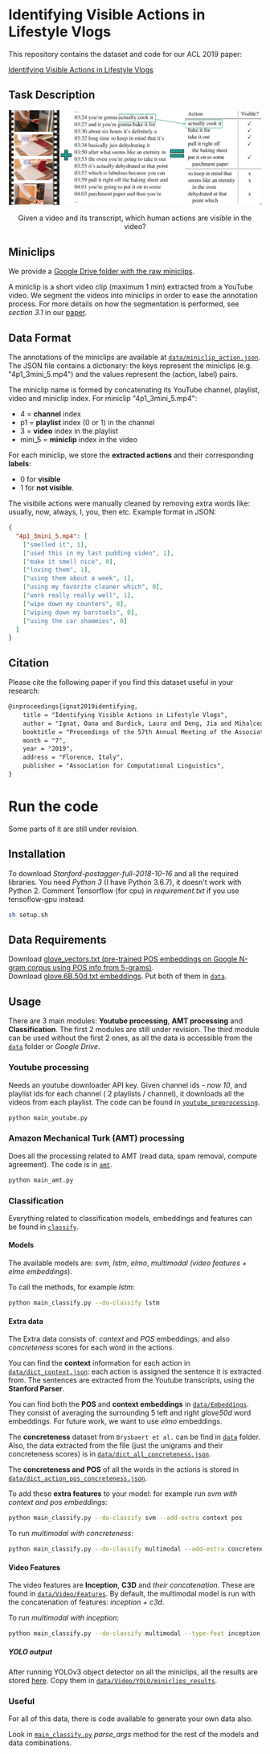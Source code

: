 # Identifying Visible Actions in Lifestyle Vlogs

This repository contains the dataset and code for our ACL 2019 paper:

[Identifying Visible Actions in Lifestyle Vlogs](https://arxiv.org/abs/1906.04236)

## Task Description

![Example instance](images/task_description.jpg)
<p align="center"> Given a video and its transcript, which human actions are visible in the video? </p>


## Miniclips

We provide a [Google Drive folder with the raw miniclips](https://drive.google.com/file/d/1yi3hsLFyMTVlEo7o1Fo3mbI57elXXnuH/view?usp=sharing).

A miniclip is a short video clip (maximum 1 min) extracted from a YouTube video. We segment the videos into miniclips in order to ease the annotation process.
For more details on how the segmentation is performed, see _section 3.1_ in our [paper](https://arxiv.org/abs/1906.04236).

## Data Format
The annotations of the miniclips are available at [`data/miniclip_action.json`](data/actions_miniclip.json).
The JSON file contains a dictionary: the keys represent the miniclips (e.g. "4p1_3mini_5.mp4") and the values represent the (action, label) pairs.

The miniclip name is formed by concatenating its YouTube channel, playlist, video and miniclip index. For miniclip "4p1_3mini_5.mp4":
* 4 = __channel__ index
* p1 = __playlist__ index (0 or 1) in the channel
* 3 = __video__ index in the playlist
* mini_5 = __miniclip__ index in the video

For each miniclip, we store the __extracted actions__ and their corresponding __labels__:
* 0 for __visible__
* 1 for __not visible__.

The visibile actions were manually cleaned by removing extra words like: usually, now, always, I, you, then etc.
Example format in JSON:

```json
{
  "4p1_3mini_5.mp4": [
    ["smelled it", 1],
    ["used this in my last pudding video", 1],
    ["make it smell nice", 0],
    ["loving them", 1],
    ["using them about a week", 1],
    ["using my favorite cleaner which", 0],
    ["work really really well", 1],
    ["wipe down my counters", 0],
    ["wiping down my barstools", 0],
    ["using the car shammies", 0]
  ]
}
```
## Citation

Please cite the following paper if you find this dataset useful in your research:

```tex
@inproceedings{ignat2019identifying,
    title = "Identifying Visible Actions in Lifestyle Vlogs",
    author = "Ignat, Oana and Burdick, Laura and Deng, Jia and Mihalcea, Rada",
    booktitle = "Proceedings of the 57th Annual Meeting of the Association for Computational Linguistics (Volume 1: Long Papers)",
    month = "7",
    year = "2019",
    address = "Florence, Italy",
    publisher = "Association for Computational Linguistics",
}
```

# Run the code

Some parts of it are still under revision.

## Installation
To download *Stanford-postagger-full-2018-10-16* and all the required libraries.
You need *Python 3* (I have Python 3.6.7), it doesn't work with Python 2.
Comment Tensorflow (for cpu) in *requirement.txt* if you use tensoflow-gpu instead.

```bash
sh setup.sh
```

## Data Requirements
Download [glove_vectors.txt (pre-trained POS embeddings on Google N-gram corpus using POS info from 5-grams)](https://drive.google.com/open?id=1zSfeAKyPTuQMHOP53fPJDYqUqKs22tdJ).\
Download [glove.6B.50d.txt embeddings](https://drive.google.com/open?id=1TShifgw5OjUFYWZBnN5ez5uRijX5W3Ym).
Put both of them in [`data`](data).
## Usage
There are 3 main modules: **Youtube processing**, **AMT processing** and **Classification**. The first 2 modules are still under revision. The third module can be used without the first 2 ones,
as all the data is accessible from the [`data`](data) folder or *Google Drive*.

### Youtube processing
Needs an youtube downloader API key.
Given channel ids - *now 10*, and playlist ids for each channel ( 2 playlists / channel), it downloads all the videos from each playlist.
The code can be found in [`youtube_preprocessing`](youtube_preprocessing).

```bash
python main_youtube.py
```

### Amazon Mechanical Turk (AMT) processing
Does all the processing related to AMT (read data, spam removal, compute agreement). The code is in [`amt`](amt).
```bash
python main_amt.py
```

### Classification
Everything related to classification models, embeddings and features can be found in [`classify`](classify).

#### Models
The available models are: *svm*, *lstm*, *elmo*, *multimodal (video features + elmo embeddings*).

To call the methods, for example *lstm*:
```bash
python main_classify.py --do-classify lstm
```

#### Extra data
The Extra data consists of: *context* and *POS* embeddings, and also *concreteness* scores for each word in the actions.

You can find the **context** information for each action in [`data/dict_context.json`](data/dict_context.json): each action is assigned the sentence it is extracted from.
The sentences are extracted from the Youtube transcripts, using the **Stanford Parser**.

You can find both the **POS** and **context embeddings** in [`data/Embeddings`](data/Embeddings). They consist of averaging the surrounding 5 left and right *glove50d* word embeddings. For future work, we want to use *elmo* embeddings.

The **concreteness** dataset from `Brysbaert et al.` can be find in [`data`](data/) folder. Also, the data extracted from the file (just the unigrams and their concreteness scores) is in [`data/dict_all_concreteness.json`](data/dict_all_concreteness.json).

The **concreteness and POS** of all the words in the actions is stored in [`data/dict_action_pos_concreteness.json`](data/dict_action_pos_concreteness.json).

To add these **extra features** to your model: for example run *svm with context and pos embeddings*:

```bash
python main_classify.py --do-classify svm --add-extra context pos
```

To run *multimodal with concreteness*:
```bash
python main_classify.py --do-classify multimodal --add-extra concreteness
```

#### Video Features
The video features are **Inception**, **C3D** and *their concatenation*. These are found in [`data/Video/Features`](data/Video/Features). By default, the multimodal model is run with the concatenation of features:
*inception + c3d*.

To run *multimodal with inception*:
```bash
python main_classify.py --do-classify multimodal --type-feat inception
```

##### YOLO output
After running YOLOv3 object detector on all the miniclips, all the results are stored [here](https://drive.google.com/file/d/11GrSXgvKIqVpyTB0UrXhliIM--IWElll/view?usp=sharing). Copy them in [`data/Video/YOLO/miniclips_results`](data/Video/YOLO/miniclips_results).

### Useful

For all of this data, there is code available to generate your own data also.

Look in [`main_classify.py`](main_classify.py) *parse_args* method for the rest of the models and data combinations.

